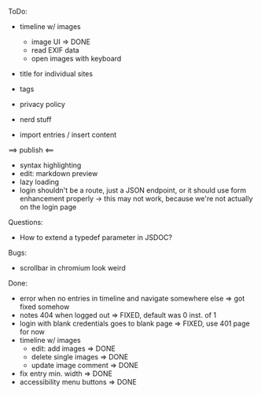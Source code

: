 
ToDo:

- timeline w/ images
  - image UI => DONE
  - read EXIF data
  - open images with keyboard 

- title for individual sites
- tags
- privacy policy
- nerd stuff
- import entries / insert content

==> publish <==

- syntax highlighting
- edit: markdown preview
- lazy loading
- login shouldn't be a route, just a JSON endpoint,
  or it should use form enhancement properly -> this may not work,
  because we're not actually on the login page

Questions:

- How to extend a typedef parameter in JSDOC?

Bugs:

- scrollbar in chromium look weird

Done:

- error when no entries in timeline and navigate somewhere else => got fixed somehow
- notes 404 when logged out => FIXED, default was 0 inst. of 1
- login with blank credentials goes to blank page => FIXED, use 401 page for now
- timeline w/ images
  - edit: add images => DONE
  - delete single images => DONE
  - update image comment => DONE
- fix entry min. width => DONE
- accessibility menu buttons => DONE

